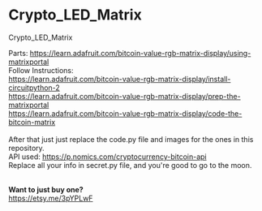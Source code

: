 # Crypto_LED_Matrix
Crypto_LED_Matrix

<blockquote class="imgur-embed-pub" lang="en" data-id="a/SPsfjVg" data-context="false" ><a href="//imgur.com/a/SPsfjVg"></a></blockquote><script async src="//s.imgur.com/min/embed.js" charset="utf-8"></script>

Parts: https://learn.adafruit.com/bitcoin-value-rgb-matrix-display/using-matrixportal
<br>
Follow Instructions:
<br>
https://learn.adafruit.com/bitcoin-value-rgb-matrix-display/install-circuitpython-2 
<br>
https://learn.adafruit.com/bitcoin-value-rgb-matrix-display/prep-the-matrixportal
<br>
https://learn.adafruit.com/bitcoin-value-rgb-matrix-display/code-the-bitcoin-matrix
<br>
<br>
After that just just replace the code.py file and images for the ones in this repository.
<br>
API used: https://p.nomics.com/cryptocurrency-bitcoin-api
<br>
Replace all your info in secret.py file, and you're good to go to the moon.
<br>

<br><b>Want to just buy one?</b><br>
https://etsy.me/3pYPLwF
